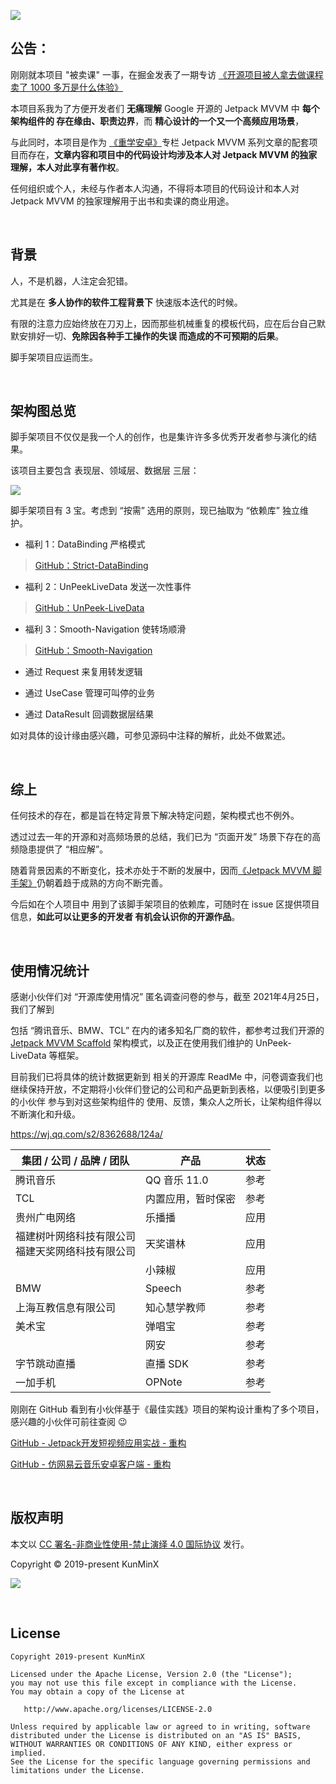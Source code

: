 ![](https://tva1.sinaimg.cn/large/008i3skNly1gpw0wgl2vrj318u0bgt9y.jpg)



## 公告：

刚刚就本项目 "被卖课" 一事，在掘金发表了一期专访 [《开源项目被人拿去做课程卖了 1000 多万是什么体验》](https://juejin.im/post/5ecb4950518825431a669897)

本项目系我为了方便开发者们 **无痛理解** Google 开源的 Jetpack MVVM 中 **每个架构组件的 存在缘由、职责边界**，而 **精心设计的一个又一个高频应用场景**，

与此同时，本项目是作为 [《重学安卓》](https://xiaozhuanlan.com/kunminx)专栏 Jetpack MVVM 系列文章的配套项目而存在，**文章内容和项目中的代码设计均涉及本人对 Jetpack MVVM 的独家理解，本人对此享有著作权**。

任何组织或个人，未经与作者本人沟通，不得将本项目的代码设计和本人对 Jetpack MVVM 的独家理解用于出书和卖课的商业用途。

&nbsp;

## 背景

人，不是机器，人注定会犯错。

尤其是在 **多人协作的软件工程背景下** 快速版本迭代的时候。

有限的注意力应始终放在刀刃上，因而那些机械重复的模板代码，应在后台自己默默安排好一切、**免除因各种手工操作的失误 而造成的不可预期的后果**。

脚手架项目应运而生。

&nbsp;

## 架构图总览

脚手架项目不仅仅是我一个人的创作，也是集许许多多优秀开发者参与演化的结果。

该项目主要包含 表现层、领域层、数据层 三层：

![](https://images.xiaozhuanlan.com/photo/2020/710c5e1be25296c9b513c17bacaadfee.gif)

脚手架项目有 3 宝。考虑到 “按需” 选用的原则，现已抽取为 “依赖库” 独立维护。

- 福利 1：DataBinding 严格模式

> [GitHub：Strict-DataBinding](https://github.com/KunMinX/Strict-DataBinding)

- 福利 2：UnPeekLiveData 发送一次性事件

> [GitHub：UnPeek-LiveData](https://github.com/KunMinX/UnPeek-LiveData)

- 福利 3：Smooth-Navigation 使转场顺滑

> [GitHub：Smooth-Navigation](https://github.com/KunMinX/Smooth-Navigation)

- 通过 Request 来复用转发逻辑

- 通过 UseCase 管理可叫停的业务

- 通过 DataResult 回调数据层结果

如对具体的设计缘由感兴趣，可参见源码中注释的解析，此处不做累述。

&nbsp;

## 综上

任何技术的存在，都是旨在特定背景下解决特定问题，架构模式也不例外。

透过过去一年的开源和对高频场景的总结，我们已为 “页面开发” 场景下存在的高频隐患提供了 “相应解”。

随着背景因素的不断变化，技术亦处于不断的发展中，因而[《Jetpack MVVM 脚手架》](https://github.com/KunMinX/Jetpack-MVVM-Scaffold)仍朝着趋于成熟的方向不断完善。

今后如在个人项目中 用到了该脚手架项目的依赖库，可随时在 issue 区提供项目信息，**如此可以让更多的开发者 有机会认识你的开源作品**。


&nbsp;

## 使用情况统计

感谢小伙伴们对 “开源库使用情况” 匿名调查问卷的参与，截至 2021年4月25日，我们了解到

包括 “腾讯音乐、BMW、TCL” 在内的诸多知名厂商的软件，都参考过我们开源的 [Jetpack MVVM Scaffold](https://github.com/KunMinX/Jetpack-MVVM-Scaffold) 架构模式，以及正在使用我们维护的 UnPeek-LiveData 等框架。

目前我们已将具体的统计数据更新到 相关的开源库 ReadMe 中，问卷调查我们也继续保持开放，不定期将小伙伴们登记的公司和产品更新到表格，以便吸引到更多的小伙伴 参与到对这些架构组件的 使用、反馈，集众人之所长，让架构组件得以不断演化和升级。

https://wj.qq.com/s2/8362688/124a/


| 集团 / 公司 / 品牌 / 团队                             | 产品               | 状态 |
| ----------------------------------------------------- | ------------------ | ---- |
| 腾讯音乐                                              | QQ 音乐 11.0       | 参考 |
| TCL                                                   | 内置应用，暂时保密 | 参考 |
| 贵州广电网络                                          | 乐播播             | 应用 |
| 福建树叶网络科技有限公司<br/>福建天奖网络科技有限公司 | 天奖谱林           | 应用 |
|                                                       | 小辣椒             | 应用 |
| BMW                                                   | Speech             | 参考 |
| 上海互教信息有限公司                                  | 知心慧学教师       | 参考 |
| 美术宝                                                | 弹唱宝             | 参考 |
|                                                       | 网安               | 参考 |
| 字节跳动直播                                          | 直播 SDK           | 参考 |
| 一加手机                                              | OPNote             | 参考 |



刚刚在 GitHub 看到有小伙伴基于《最佳实践》项目的架构设计重构了多个项目，感兴趣的小伙伴可前往查阅 😉

[GitHub - Jetpack开发短视频应用实战 - 重构](https://github.com/zion223/Jetpack-MVVM-PPJoke)

[GitHub - 仿网易云音乐安卓客户端 - 重构](https://github.com/zion223/NeteaseCloudMusic-MVVM)

&nbsp;

## 版权声明

本文以 [CC 署名-非商业性使用-禁止演绎 4.0 国际协议](https://creativecommons.org/licenses/by-nc-nd/4.0/deed.zh) 发行。

Copyright © 2019-present KunMinX

![](https://images.xiaozhuanlan.com/photo/2020/8fc6f51263babeb544bb4a7dae6cde59.jpg)

&nbsp;

## License

```
Copyright 2019-present KunMinX

Licensed under the Apache License, Version 2.0 (the "License");
you may not use this file except in compliance with the License.
You may obtain a copy of the License at

   http://www.apache.org/licenses/LICENSE-2.0

Unless required by applicable law or agreed to in writing, software
distributed under the License is distributed on an "AS IS" BASIS,
WITHOUT WARRANTIES OR CONDITIONS OF ANY KIND, either express or implied.
See the License for the specific language governing permissions and
limitations under the License.
```
